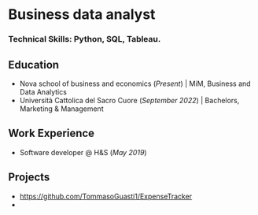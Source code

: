 # Business data analyst

### Technical Skills: Python, SQL, Tableau.

## Education
- Nova school of business and economics (_Present_) | MiM, Business and Data Analytics
- Università Cattolica del Sacro Cuore (_September 2022_) | Bachelors, Marketing & Management

## Work Experience
- Software developer @ H&S (_May 2019_)

## Projects
- https://github.com/TommasoGuasti1/ExpenseTracker
- 
